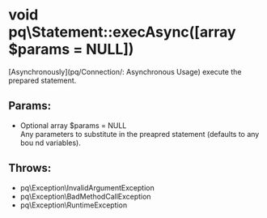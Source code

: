 # void pq\Statement::execAsync([array $params = NULL])

[Asynchronously](pq/Connection/: Asynchronous Usage) execute the prepared statement.

## Params:

* Optional array $params = NULL  
  Any parameters to substitute in the preapred statement (defaults to any bou
  nd variables).

## Throws:

* pq\Exception\InvalidArgumentException
* pq\Exception\BadMethodCallException
* pq\Exception\RuntimeException

